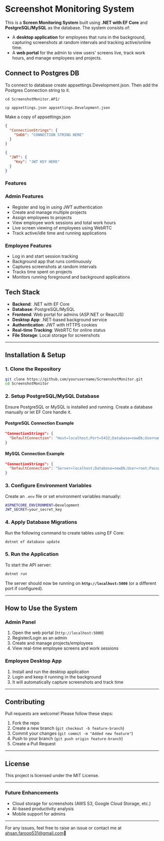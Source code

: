 # Screenshot Monitoring System

This is a **Screen Monitoring System** built using **.NET with EF Core** and **PostgreSQL/MySQL** as the database. The system consists of:

- A **desktop application** for employees that runs in the background, capturing screenshots at random intervals and tracking active/online time.
- A **web portal** for the admin to view users' screens live, track work hours, and manage employees and projects.

## Connect to Postgres DB
To connect to database create appsettings.Development.json.
Then add the Postgres Connection string to it.

```shell
cd ScreenshotMonitor.API/ 
```

```shell
cp appsettings.json appsettings.Development.json
```
Make a copy of appsettings.json

```json
{
  "ConnectionStrings": {
    "SmDb": "CONNECTION STRING HERE" 
  }
}
```
```json
{
  "JWT": {
    "Key": "JWT KEY HERE"
  }
}
```
### Features

### **Admin Features**
- Register and log in using JWT authentication
- Create and manage multiple projects
- Assign employees to projects
- View employee work sessions and total work hours
- Live screen viewing of employees using WebRTC
- Track active/idle time and running applications

### **Employee Features**
- Log in and start session tracking
- Background app that runs continuously
- Captures screenshots at random intervals
- Tracks time spent on projects
- Monitors running foreground and background applications

## **Tech Stack**
- **Backend**: .NET with EF Core
- **Database**: PostgreSQL/MySQL
- **Frontend**: Web portal for admins (ASP.NET or ReactJS)
- **Desktop App**: .NET-based background service
- **Authentication**: JWT with HTTPS cookies
- **Real-time Tracking**: WebRTC for online status
- **File Storage**: Local storage for screenshots

---

## **Installation & Setup**

### **1. Clone the Repository**
```sh
git clone https://github.com/yourusername/ScreenshotMonitor.git
cd ScreenshotMonitor
```

### **2. Setup PostgreSQL/MySQL Database**
Ensure PostgreSQL or MySQL is installed and running. Create a database manually or let EF Core handle it.

#### **PostgreSQL Connection Example**
```json
"ConnectionStrings": {
  "DefaultConnection": "Host=localhost;Port=5432;Database=newDb;Username=postgres;Password=your_password;"
}
```

#### **MySQL Connection Example**
```json
"ConnectionStrings": {
  "DefaultConnection": "Server=localhost;Database=newDb;User=root;Password=your_password;"
}
```

### **3. Configure Environment Variables**
Create an `.env` file or set environment variables manually:
```sh
ASPNETCORE_ENVIRONMENT=Development
JWT_SECRET=your_secret_key
```

### **4. Apply Database Migrations**
Run the following command to create tables using EF Core:
```sh
dotnet ef database update
```

### **5. Run the Application**
To start the API server:
```sh
dotnet run
```
The server should now be running on **`http://localhost:5000`** (or a different port if configured).

---

## **How to Use the System**

### **Admin Panel**
1. Open the web portal (`http://localhost:5000`)
2. Register/Login as an admin
3. Create and manage projects/employees
4. View real-time employee screens and work sessions

### **Employee Desktop App**
1. Install and run the desktop application
2. Login and keep it running in the background
3. It will automatically capture screenshots and track time

---

## **Contributing**
Pull requests are welcome! Please follow these steps:
1. Fork the repo
2. Create a new branch (`git checkout -b feature-branch`)
3. Commit your changes (`git commit -m "Added new feature"`)
4. Push to your branch (`git push origin feature-branch`)
5. Create a Pull Request

---

## **License**
This project is licensed under the MIT License.

---

### **Future Enhancements**
- Cloud storage for screenshots (AWS S3, Google Cloud Storage, etc.)
- AI-based productivity analysis
- Mobile support for admins

---

For any issues, feel free to raise an issue or contact me at ahsan.farooq531@gmail.com🚀


